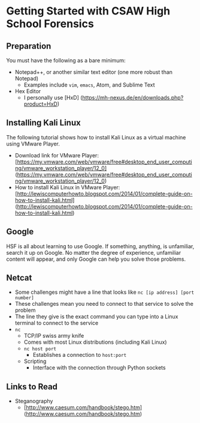 # Getting Started with CSAW High School Forensics

## Preparation
You must have the following as a bare minimum:

  * Notepad++, or another similar text editor (one more robust than Notepad)
    * Examples include ``vim``, ``emacs``, Atom, and Sublime Text
  * Hex Editor
    * I personally use [HxD] (https://mh-nexus.de/en/downloads.php?product=HxD)

## Installing Kali Linux
The following tutorial shows how to install Kali Linux as a virtual machine using VMware Player. <br />

* Download link for VMware Player: [https://my.vmware.com/web/vmware/free#desktop_end_user_computing/vmware_workstation_player/12_0] (https://my.vmware.com/web/vmware/free#desktop_end_user_computing/vmware_workstation_player/12_0)
* How to install Kali Linux in VMware Player: [http://lewiscomputerhowto.blogspot.com/2014/01/complete-guide-on-how-to-install-kali.html] (http://lewiscomputerhowto.blogspot.com/2014/01/complete-guide-on-how-to-install-kali.html)

## Google
HSF is all about learning to use Google. If something, anything, is unfamiliar, search it up on Google. No matter the degree of experience, unfamiliar content will appear, and only Google can help you solve those problems.

## Netcat
* Some challenges might have a line that looks like ``nc [ip address] [port number]``
* These challenges mean you need to connect to that service to solve the problem
* The line they give is the exact command you can type into a Linux terminal to connect to the service
* ``nc``
  * TCP/IP swiss army knife
  * Comes with most Linux distributions (including Kali Linux)
  * ``nc host port``
    * Establishes a connection to ``host:port``
  * Scripting
    * Interface with the connection through Python sockets

## Links to Read
* Steganography
  * [http://www.caesum.com/handbook/stego.htm] (http://www.caesum.com/handbook/stego.htm)

